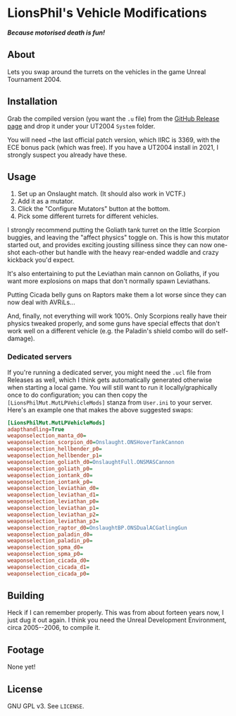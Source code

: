 # LionsPhil's Vehicle Modifications
***Because motorised death is fun!***

## About

Lets you swap around the turrets on the vehicles in the game Unreal Tournament 2004.

## Installation

Grab the compiled version (you want the `.u` file) from the [GitHub Release page](https://github.com/LionsPhil/ut2004mods/releases/) and drop it under your UT2004 `System` folder.

You will need ~the last official patch version, which IIRC is 3369, with the ECE bonus pack (which was free). If you have a UT2004 install in 2021, I strongly suspect you already have these.

## Usage

1. Set up an Onslaught match. (It should also work in VCTF.)
2. Add it as a mutator.
3. Click the "Configure Mutators" button at the bottom.
4. Pick some different turrets for different vehicles.

I strongly recommend putting the Goliath tank turret on the little Scorpion buggies, and leaving the "affect physics" toggle on. This is how this mutator started out, and provides exciting jousting silliness since they can now one-shot each-other but handle with the heavy rear-ended waddle and crazy kickback you'd expect.

It's also entertaining to put the Leviathan main cannon on Goliaths, if you want more explosions on maps that don't normally spawn Leviathans.

Putting Cicada belly guns on Raptors make them a lot worse since they can now deal with AVRiLs...

And, finally, not everything will work 100%. Only Scorpions really have their physics tweaked properly, and some guns have special effects that don't work well on a different vehicle (e.g. the Paladin's shield combo will do self-damage).

### Dedicated servers

If you're running a dedicated server, you might need the `.ucl` file from Releases as well, which I think gets automatically generated otherwise when starting a local game. You will still want to run it locally/graphically once to do configuration; you can then copy the `[LionsPhilMut.MutLPVehicleMods]` stanza from `User.ini` to your server. Here's an example one that makes the above suggested swaps:

```ini
[LionsPhilMut.MutLPVehicleMods]
adapthandling=True
weaponselection_manta_d0=
weaponselection_scorpion_d0=Onslaught.ONSHoverTankCannon
weaponselection_hellbender_p0=
weaponselection_hellbender_p1=
weaponselection_goliath_d0=OnslaughtFull.ONSMASCannon
weaponselection_goliath_p0=
weaponselection_iontank_d0=
weaponselection_iontank_p0=
weaponselection_leviathan_d0=
weaponselection_leviathan_d1=
weaponselection_leviathan_p0=
weaponselection_leviathan_p1=
weaponselection_leviathan_p2=
weaponselection_leviathan_p3=
weaponselection_raptor_d0=OnslaughtBP.ONSDualACGatlingGun
weaponselection_paladin_d0=
weaponselection_paladin_p0=
weaponselection_spma_d0=
weaponselection_spma_p0=
weaponselection_cicada_d0=
weaponselection_cicada_d1=
weaponselection_cicada_p0=
```

## Building

Heck if I can remember properly. This was from about forteen years now, I just dug it out again. I think you need the Unreal Development Environment, circa 2005--2006, to compile it.

## Footage

None yet!

## License

GNU GPL v3. See `LICENSE`.
